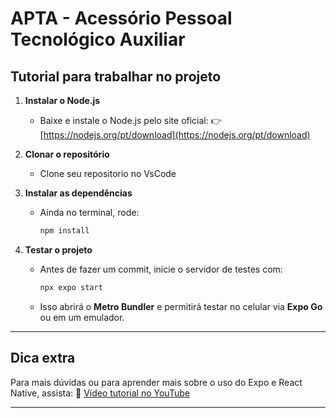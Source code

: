 # **APTA - Acessório Pessoal Tecnológico Auxiliar**

## **Tutorial para trabalhar no projeto**

1. **Instalar o Node.js**

   * Baixe e instale o Node.js pelo site oficial:
     👉 [https://nodejs.org/pt/download](https://nodejs.org/pt/download)

2. **Clonar o repositório**

   * Clone seu repositorio no VsCode

3. **Instalar as dependências**

   * Ainda no terminal, rode:

     ```bash
     npm install
     ```

4. **Testar o projeto**

   * Antes de fazer um commit, inicie o servidor de testes com:

     ```bash
     npx expo start
     ```
   * Isso abrirá o **Metro Bundler** e permitirá testar no celular via **Expo Go** ou em um emulador.

---

## **Dica extra**

Para mais dúvidas ou para aprender mais sobre o uso do Expo e React Native, assista:
🎥 [Vídeo tutorial no YouTube](https://www.youtube.com/watch?v=a8YvzTXft9c&t=679s)

---